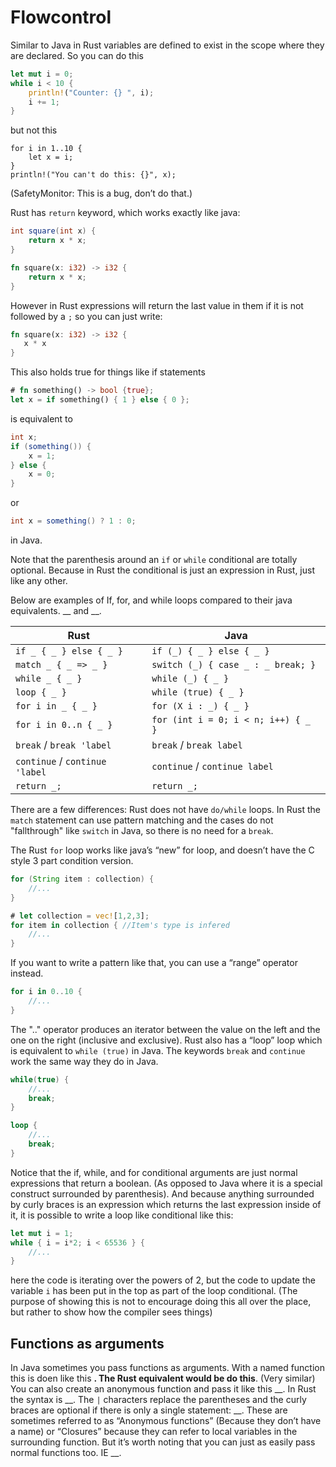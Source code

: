 # Flowcontrol
Similar to Java in Rust variables are defined to exist in the scope where they are declared. So you can do this 
```rust
let mut i = 0;
while i < 10 {
    println!("Counter: {} ", i);
    i += 1;
}
```
but not this
```rust, ignore
for i in 1..10 {
    let x = i;
}
println!("You can't do this: {}", x);
```
(SafetyMonitor: This is a bug, don’t do that.)  

Rust has `return` keyword, which works exactly like java: 
```java
int square(int x) {
    return x * x;
}
```
```rust
fn square(x: i32) -> i32 {
    return x * x;
}
```
However in Rust expressions will return the last value in them if it is not followed by a `;` so you can just write:
 ```rust
fn square(x: i32) -> i32 {
    x * x
}
```

This also holds true for things like if statements 
```rust
# fn something() -> bool {true};
let x = if something() { 1 } else { 0 };
```
is equivalent to
```java
int x;
if (something()) {
    x = 1;
} else {
    x = 0;
}
```
or
```java
int x = something() ? 1 : 0;
```
in Java. 

Note that the parenthesis around an `if` or `while` conditional are totally optional. Because in Rust the conditional is just an expression in Rust, just like any other.

Below are examples of If, for, and while loops compared to their java equivalents. __ and __. 

|Rust                  	|Java	|
|-----------------------|-------|
|`if _ { _ } else { _ }`|`if (_) { _ } else { _ }`|
|`match _ { _ => _ }`|`switch (_) { case _ : _ break; }`|
|`while _ { _ }`|`while (_) { _ }`|
|`loop { _ }`|`while (true) { _ }`|
|`for i in _ { _ }`|`for (X i : _) { _ }`|
|`for i in 0..n { _ }`|`for (int i = 0; i < n; i++) { _ }`|
|`break` / `break 'label` 	|`break` / `break label` |
|`continue` / `continue 'label`|`continue` / `continue label`|
|`return _;`|`return _;`|

There are a few differences: Rust does not have `do/while` loops. In Rust the `match` statement can use pattern matching and the cases do not "fallthrough" like `switch` in Java, so there is no need for a `break`.

The Rust `for` loop works like java’s “new” for loop, and doesn’t have the C style 3 part condition version. 
```java
for (String item : collection) {
    //...
}

```
```rust
# let collection = vec![1,2,3];
for item in collection { //Item's type is infered
    //...
}
```
If you want to write a pattern like that, you can use a “range” operator instead. 
```rust
for i in 0..10 {
    //...
}
```
The ".." operator produces an iterator between the value on the left and the one on the right (inclusive and exclusive). Rust also has a “loop” loop which is equivalent to `while (true)` in Java. The keywords `break` and `continue` work the same way they do in Java.
```java
while(true) {
    //...
    break;
}
```
```rust
loop {
    //...
    break;
}
```

Notice that the if, while, and for conditional arguments are just normal expressions that return a boolean. (As opposed to Java where it is a special construct surrounded by parenthesis). And because anything surrounded by curly braces is an expression which returns the last expression inside of it, it is possible to write a loop like conditional like this:
```rust
let mut i = 1;
while { i = i*2; i < 65536 } {
    //...
}
```
here the code is iterating over the powers of 2, but the code to update the variable `i` has been put in the top as part of the loop conditional. (The purpose of showing this is not to encourage doing this all over the place, but rather to show how the compiler sees things)

## Functions as arguments

In Java sometimes you pass functions as arguments. With a named function this is doen like this __. The Rust equivalent would be do this__. (Very similar) You can also create an anonymous function and pass it like this __. In Rust the syntax is __. The `|` characters replace the parentheses and the curly braces are optional if there is only a single statement: __. These are sometimes referred to as “Anonymous functions” (Because they don’t have a name) or “Closures” because they can refer to local variables in the surrounding function. But it’s worth noting that you can just as easily pass normal functions too. IE __. 



